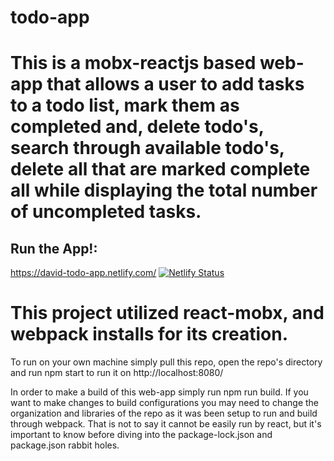 # todo-app
# This is  a mobx-reactjs based web-app that allows a user to add tasks to a todo list, mark them as completed and, delete todo's, search through available todo's, delete all that are marked complete all while displaying the total number of uncompleted tasks. 

## Run the App!:
https://david-todo-app.netlify.com/
[![Netlify Status](https://api.netlify.com/api/v1/badges/4fb9d6d5-7ea7-478d-94dd-7cb58bf5f17f/deploy-status)](https://app.netlify.com/sites/david-todo-app/deploys)

# This project utilized react-mobx, and webpack installs for its creation.

To run on your own machine simply pull this repo, open the repo's directory and run npm start to run it on http://localhost:8080/

In order to make a build of this web-app simply run npm run build. If you want to make changes to build configurations you may need to change the organization and libraries of the repo as it was been setup to run and build through webpack. That is not to say it cannot be easily run by react, but it's important to know before diving into the package-lock.json and package.json rabbit holes.
